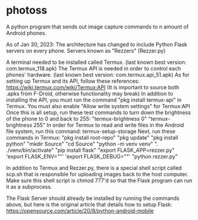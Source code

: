 # photoss
A python program that sends out image capture commands to n amount of Android phones.

As of Jan 30, 2023: The architecture has changed to include Python Flask servers on every phone.
Servers known as "Rezzers" (Rezzer.py)

A terminal needed to be installed called Termux. (last known best version: com.termux_118.apk)
The Termux API is needed in order to control each phones' hardware. (last known best version: com.termux.api_51.apk)
As for setting up Termux and its API, follow these references:
https://wiki.termux.com/wiki/Termux:API
(It is important to source both .apks from F-Droid, otherwise functionality may break)
In addition to installing the API, you must run the command "pkg install termux-api" in Termux.
You must also enable "Allow write system settings" for Termux:API
Once this is all setup, run these test commands to turn down the brightness of the phone to 0 and back to 255:
"termux-brightness 0"
"termux-brightness 255"
In order for Termux to read and write files in the Android file system, run this command: termux-setup-storage
Next, run these commands in Termux:
"pkg install root-repo"
"pkg update"
"pkg install python"
"mkdir Source"
"cd Source"
"python -m venv venv"
". ./venv/bin/activate"
"pip install flask"
"export FLASK_APP=rezzer.py"
'export FLASK_ENV=""'
'export FLASK_DEBUG=""'
"python rezzer.py"

In addition to Termux and Rezzer.py, there is a special shell script called scp.sh that is responsible for uploading images
back to the host computer. Make sure this shell script is chmod 777'd so that the Flask program can run it as a subprocess.

The Flask Server should already be installed by running the commands above, but here is the original article that details how to setup Flask:
https://opensource.com/article/20/8/python-android-mobile
